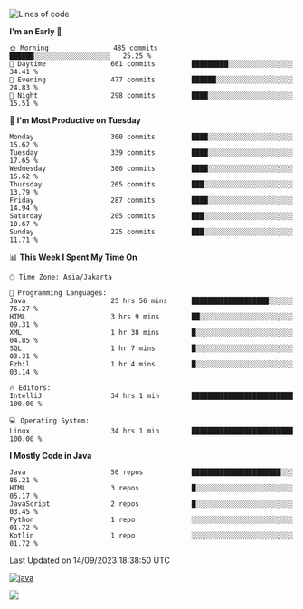 <!--START_SECTION:waka-->
![Lines of code](https://img.shields.io/badge/From%20Hello%20World%20I%27ve%20Written-3.4%20million%20lines%20of%20code-blue)

**I'm an Early 🐤** 

```text
🌞 Morning                485 commits         ██████░░░░░░░░░░░░░░░░░░░   25.25 % 
🌆 Daytime                661 commits         █████████░░░░░░░░░░░░░░░░   34.41 % 
🌃 Evening                477 commits         ██████░░░░░░░░░░░░░░░░░░░   24.83 % 
🌙 Night                  298 commits         ████░░░░░░░░░░░░░░░░░░░░░   15.51 % 
```
📅 **I'm Most Productive on Tuesday** 

```text
Monday                   300 commits         ████░░░░░░░░░░░░░░░░░░░░░   15.62 % 
Tuesday                  339 commits         ████░░░░░░░░░░░░░░░░░░░░░   17.65 % 
Wednesday                300 commits         ████░░░░░░░░░░░░░░░░░░░░░   15.62 % 
Thursday                 265 commits         ███░░░░░░░░░░░░░░░░░░░░░░   13.79 % 
Friday                   287 commits         ████░░░░░░░░░░░░░░░░░░░░░   14.94 % 
Saturday                 205 commits         ███░░░░░░░░░░░░░░░░░░░░░░   10.67 % 
Sunday                   225 commits         ███░░░░░░░░░░░░░░░░░░░░░░   11.71 % 
```


📊 **This Week I Spent My Time On** 

```text
🕑︎ Time Zone: Asia/Jakarta

💬 Programming Languages: 
Java                     25 hrs 56 mins      ███████████████████░░░░░░   76.27 % 
HTML                     3 hrs 9 mins        ██░░░░░░░░░░░░░░░░░░░░░░░   09.31 % 
XML                      1 hr 38 mins        █░░░░░░░░░░░░░░░░░░░░░░░░   04.85 % 
SQL                      1 hr 7 mins         █░░░░░░░░░░░░░░░░░░░░░░░░   03.31 % 
Ezhil                    1 hr 4 mins         █░░░░░░░░░░░░░░░░░░░░░░░░   03.14 % 

🔥 Editors: 
IntelliJ                 34 hrs 1 min        █████████████████████████   100.00 % 

💻 Operating System: 
Linux                    34 hrs 1 min        █████████████████████████   100.00 % 
```

**I Mostly Code in Java** 

```text
Java                     50 repos            ██████████████████████░░░   86.21 % 
HTML                     3 repos             █░░░░░░░░░░░░░░░░░░░░░░░░   05.17 % 
JavaScript               2 repos             █░░░░░░░░░░░░░░░░░░░░░░░░   03.45 % 
Python                   1 repo              ░░░░░░░░░░░░░░░░░░░░░░░░░   01.72 % 
Kotlin                   1 repo              ░░░░░░░░░░░░░░░░░░░░░░░░░   01.72 % 
```




 Last Updated on 14/09/2023 18:38:50 UTC
<!--END_SECTION:waka-->
[<img src='https://dev.karakun.com/assets/posts/2018-09-16-jc-java-article/3duke_suspects.jpg' alt='java'>](https://github.com/yeahbutstill)
<!-- [<img src='https://cdn.jsdelivr.net/npm/simple-icons@3.0.1/icons/github.svg' alt='github' height='40'>](https://github.com/yeahbutstill)  [<img src='https://cdn.jsdelivr.net/npm/simple-icons@3.0.1/icons/java.svg' alt='java' height='40'>](rahasia)  [<img src='https://cdn.jsdelivr.net/npm/simple-icons@3.0.1/icons/spring.svg' alt='spring' height='40'>](rahasia)  [<img src='https://cdn.jsdelivr.net/npm/simple-icons@3.0.1/icons/docker.svg' alt='docker' height='40'>](rahasia)  [<img src='https://cdn.jsdelivr.net/npm/simple-icons@3.0.1/icons/postgresql.svg' alt='postgresql' height='40'>](rahasia)  [<img src='https://cdn.jsdelivr.net/npm/simple-icons@3.0.1/icons/linux.svg' alt='linux' height='40'>](rahasia) [<img src='https://cdn.jsdelivr.net/npm/simple-icons@3.0.1/icons/apachekafka.svg' alt='apachekafka' height='40'>](rahasia) -->   

[![](https://visitcount.itsvg.in/api?id=yeahbutstill&icon=0&color=0)](https://visitcount.itsvg.in)
